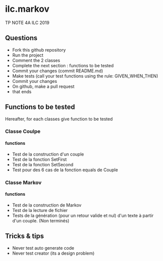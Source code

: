 # ilc.markov
TP NOTE 4A ILC 2019

## Questions
- Fork this github repository
- Run the project
- Comment the 2 classes
- Complete the next section : functions to be tested
- Commit your changes (commit README.md)
- Make tests (call your test functions using the rule: GIVEN_WHEN_THEN) 
- Commit your changes
- On github, make a pull request 
- that ends

## Functions to be tested
Hereafter, for each classes give function to be tested 

### Classe Coulpe
#### functions
- Test de la construction d'un couple
- Test de la fonction SetFirst
- Test de la fonction SetSecond
- Test pour des 6 cas de la fonction equals de Couple

### Classe Markov 
#### functions
- Test de la construction de Markov
- Test de la lecture de fichier     
- Tests de la génération (pour un retour valide et nul) d'un texte à partir d'un couple. (Non terminés)

## Tricks & tips

- Never test auto generate code
- Never test creator (its a design problem)
